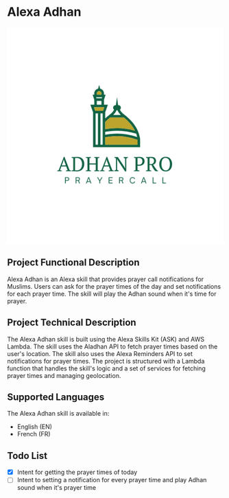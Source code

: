 # Alexa Adhan

![Alexa Adhan](skill-package/assets/en-US_largeIcon.png)

## Project Functional Description

Alexa Adhan is an Alexa skill that provides prayer call notifications for Muslims. Users can ask for the prayer times of the day and set notifications for each prayer time. The skill will play the Adhan sound when it's time for prayer.

## Project Technical Description

The Alexa Adhan skill is built using the Alexa Skills Kit (ASK) and AWS Lambda. The skill uses the Aladhan API to fetch prayer times based on the user's location. The skill also uses the Alexa Reminders API to set notifications for prayer times. The project is structured with a Lambda function that handles the skill's logic and a set of services for fetching prayer times and managing geolocation.

## Supported Languages

The Alexa Adhan skill is available in:

- English (EN)
- French (FR)

## Todo List

- [x] Intent for getting the prayer times of today
- [ ] Intent to setting a notification for every prayer time and play Adhan sound when it's prayer time
